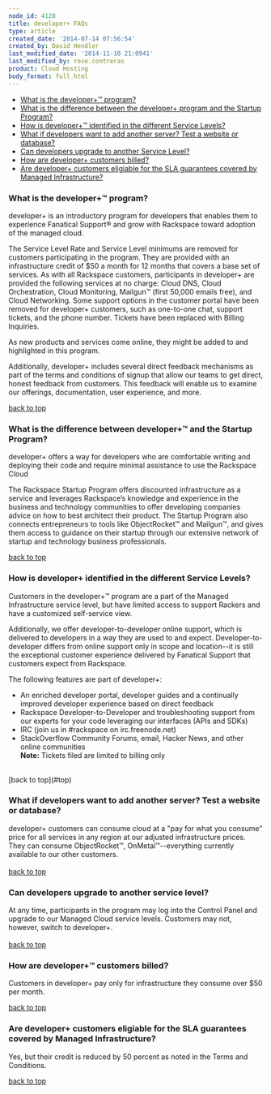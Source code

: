 ```yaml
---
node_id: 4128
title: developer+ FAQs
type: article
created_date: '2014-07-14 07:56:54'
created_by: David Hendler
last_modified_date: '2014-11-10 21:0941'
last_modified_by: rose.contreras
product: Cloud Hosting
body_format: full_html
---
```


-   [What is the developer+&trade; program?](#what_is)
-   [What is the difference between the developer+ program and the
    Startup Program?](#difference)
-   [How is developer+&trade; identified in the different Service
    Levels?](#identified)
-   [What if developers want to add another server? Test a website or
    database?](#add_service)
-   [Can developers upgrade to another Service Level?](#upgrade)
-   [How are developer+ customers billed?](#billing)
-   [Are developer+ customers eligiable for the SLA guarantees covered
    by Managed Infrastructure?](#slas)

 

### What is the developer+&trade; program?

developer+ is an introductory program for developers that enables them
to experience Fanatical Support&reg; and grow with Rackspace toward adoption
of the managed cloud.

The Service Level Rate and Service Level minimums are removed for
customers participating in the program. They are provided with an
infrastructure credit of \$50 a month for 12 months that covers a base
set of services. As with all Rackspace customers, participants in
developer+ are provided the following services at no charge: Cloud DNS,
Cloud Orchestration, Cloud Monitoring, Mailgun&trade; (first 50,000 emails
free), and Cloud Networking. Some support options in the customer portal
have been removed for developer+ customers, such as one-to-one chat,
support tickets, and the phone number. Tickets have been replaced with
Billing Inquiries.

As new products and services come online, they might be added to and
highlighted in this program.

Additionally, developer+ includes several direct feedback mechanisms as
part of the terms and conditions of signup that allow our teams to get
direct, honest feedback from customers. This feedback will enable us to
examine our offerings, documentation, user experience, and more.

[back to top](#top)

 

### What is the difference between developer+&trade; and the Startup Program?

developer+ offers a way for developers who are comfortable writing and
deploying their code and require minimal assistance to use the Rackspace
Cloud

The Rackspace Startup Program offers discounted infrastructure as a
service and leverages Rackspace&rsquo;s knowledge and experience in the
business and technology communities to offer developing companies advice
on how to best architect their product. The Startup Program also
connects entrepreneurs to tools like ObjectRocket&trade; and Mailgun&trade;, and
gives them access to guidance on their startup through our extensive
network of startup and technology business professionals.

[back to top](#top)

 

### How is developer+ identified in the different Service Levels?

Customers in the developer+&trade; program are a part of the Managed
Infrastructure service level, but have limited access to support Rackers
and have a customized self-service view.

Additionally, we offer developer-to-developer online support, which is
delivered to developers in a way they are used to and expect.
Developer-to-developer differs from online support only in scope and
location--it is still the exceptional customer experience delivered by
Fanatical Support that customers expect from Rackspace.

The following features are part of developer+:

-   An enriched developer portal, developer guides and a continually
    improved developer experience based on direct feedback
-   Rackspace Developer-to-Developer and troubleshooting support from
    our experts for your code leveraging our interfaces (APIs and SDKs)
-   IRC (join us in \#rackspace on irc.freenode.net)
-   StackOverflow Community Forums, email, Hacker News, and other online
    communities<br>
     **Note:** Tickets filed are limited to billing only

 <br>
 [back to top](#top)<br>
  

### What if developers want to add another server? Test a website or database?

developer+ customers can consume cloud at a "pay for what you consume"
price for all services in any region at our adjusted infrastructure
prices. They can consume ObjectRocket&trade;, OnMetal&trade;--everything currently
available to our other customers.<br>
 <br>
 [back to top](#top)

###  

### Can developers upgrade to another service level?

At any time, participants in the program may log into the Control Panel
and upgrade to our Managed Cloud service levels. Customers may not,
however, switch to developer+.<br>
 <br>
 [back to top](#top)

 

### How are developer+&trade; customers billed?

Customers in developer+ pay only for infrastructure they consume over
\$50 per month.

[back to top](#top)

 

### Are developer+ customers eligiable for the SLA guarantees covered by Managed Infrastructure?

Yes, but their credit is reduced by 50 percent as noted in the Terms and
Conditions.

[back to top](#top)

